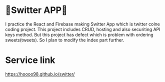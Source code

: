 # 🍯Switter APP🐝
I practice the React and Firebase making Switter App which is twitter colne coding project.
This project includes CRUD, hosting and also securiting API keys method.
But this project has defect which is problem with ordering sweets(tweets).
So I plan to modify the index part further.

# Service link
https://hoooo98.github.io/switter/
